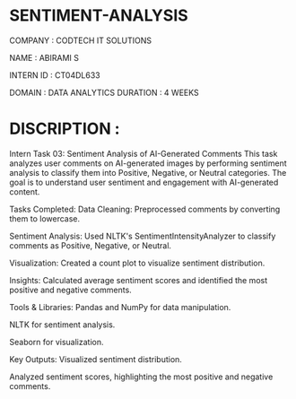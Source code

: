 # SENTIMENT-ANALYSIS

COMPANY : CODTECH IT SOLUTIONS

NAME : ABIRAMI S

INTERN ID : CT04DL633

DOMAIN : DATA ANALYTICS DURATION : 4 WEEKS

# DISCRIPTION : 

Intern Task 03: Sentiment Analysis of AI-Generated Comments
This task analyzes user comments on AI-generated images by performing sentiment analysis to classify them into Positive, Negative, or Neutral categories. The goal is to understand user sentiment and engagement with AI-generated content.

Tasks Completed:
Data Cleaning: Preprocessed comments by converting them to lowercase.

Sentiment Analysis: Used NLTK's SentimentIntensityAnalyzer to classify comments as Positive, Negative, or Neutral.

Visualization: Created a count plot to visualize sentiment distribution.

Insights: Calculated average sentiment scores and identified the most positive and negative comments.

Tools & Libraries:
Pandas and NumPy for data manipulation.

NLTK for sentiment analysis.

Seaborn for visualization.

Key Outputs:
Visualized sentiment distribution.

Analyzed sentiment scores, highlighting the most positive and negative comments.
